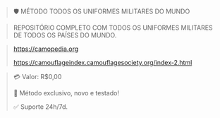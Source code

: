 > 🛡️ MÉTODO TODOS OS UNIFORMES MILITARES DO MUNDO

> REPOSITÓRIO COMPLETO COM TODOS OS UNIFORMES MILITARES DE TODOS OS PAÍSES DO MUNDO.

> https://camopedia.org
>
> https://camouflageindex.camouflagesociety.org/index-2.html

> 💳 Valor: R$0,00
>
> 🌟 Método exclusivo, novo e testado!
>
> ✅ Suporte 24h/7d.
